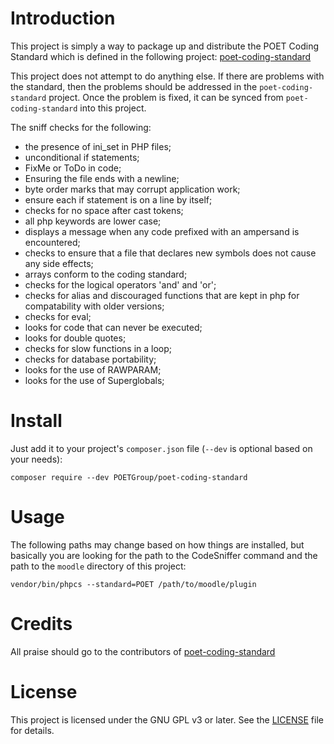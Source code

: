 # Introduction

This project is simply a way to package up and distribute the POET Coding Standard which is defined in the
following project: [poet-coding-standard](https://github.com/POETGroup/poet-coding-standard)

This project does not attempt to do anything else.  If there are problems with the standard, then the problems should
be addressed in the `poet-coding-standard` project.  Once the problem is fixed, it can be synced from
`poet-coding-standard` into this project.

The sniff checks for the following:
 - the presence of ini_set in PHP files;
 - unconditional if statements;
 - FixMe or ToDo in code;
 - Ensuring the file ends with a newline;
 - byte order marks that may corrupt application work;
 - ensure each if statement is on a line by itself;
 - checks for no space after cast tokens;
 - all php keywords are lower case;
 - displays a message when any code prefixed with an ampersand is encountered;
 - checks to ensure that a file that declares new symbols does not cause any side effects;
 - arrays conform to the coding standard;
 - checks for the logical operators 'and' and 'or';
 - checks for alias and discouraged functions that are kept in php for compatability with older versions;
 - checks for eval;
 - looks for code that can never be executed;
 - looks for double quotes;
 - checks for slow functions in a loop;
 - checks for database portability;
 - looks for the use of RAWPARAM;
 - looks for the use of Superglobals;




# Install

Just add it to your project's `composer.json` file (`--dev` is optional based on your needs):

```
composer require --dev POETGroup/poet-coding-standard
```

# Usage

The following paths may change based on how things are installed, but basically you are looking for the path to
the CodeSniffer command and the path to the `moodle` directory of this project: 

```
vendor/bin/phpcs --standard=POET /path/to/moodle/plugin
```

# Credits

All praise should go to the contributors of
[poet-coding-standard](https://github.com/POETGroup/poet-coding-standard)

# License

This project is licensed under the GNU GPL v3 or later.  See the [LICENSE](LICENSE) file for details.
